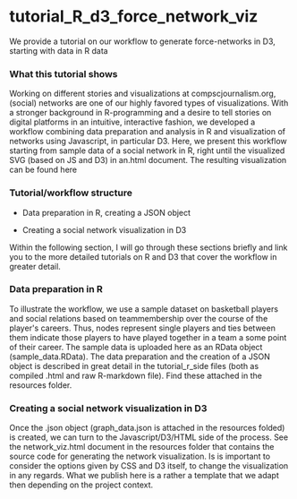 # tutorial_R_d3_force_network_viz
We provide a tutorial on our workflow to generate force-networks in D3,  starting with data in R data


### What this tutorial shows

Working on different stories and visualizations at compscjournalism.org, (social) networks are one of our highly favored types of visualizations. With a stronger background in R-programming and a desire to tell stories on digital platforms in an intuitive, interactive fashion, we developed a workflow combining data preparation and analysis in R and visualization of networks using Javascript, in particular D3.  Here, we present this workflow starting from sample data of a social network in R, right until the visualized SVG (based on JS and D3) in an.html document. The resulting visualization can be found here


### Tutorial/workflow structure

* Data preparation in R, creating a JSON object

* Creating a social network visualization in D3

Within the following section, I will go through these sections briefly and link you to the more detailed tutorials on R and D3 that cover the workflow in greater detail. 


### Data preparation in R

To illustrate the workflow, we use a sample dataset on basketball players and social relations based on teammembership over the course of the player's careers. Thus, nodes represent single players and ties between them indicate those players to have played together in a team a some point of their career. The sample data is uploaded here as an RData object (sample_data.RData). 
The data preparation and the creation of a JSON object is described in great detail in the tutorial_r_side files (both as compiled .html and raw R-markdown file). Find these attached in the resources folder.


### Creating a social network visualization in D3
Once the .json object (graph_data.json is attached in the resources folded) is created, we can turn to the Javascript/D3/HTML side of the process. See the network_viz.html document in the resources folder that contains the source code for generating the network visualization. Is is important to consider the options given by CSS and D3 itself, to change the visualization in any regards. What we publish here is a rather a template that we adapt then depending on the project context. 








